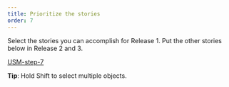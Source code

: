 ```yaml
---
title: Prioritize the stories
order: 7
---
```


Select the stories you can accomplish for Release 1. Put the other stories below in Release 2 and 3.

[USM-step-7](howTo:USM-step-7)

**Tip**: Hold Shift to select multiple objects.
